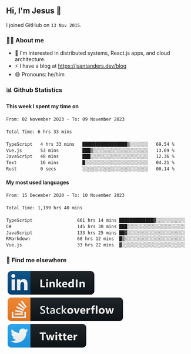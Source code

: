 ## Hi, I'm Jesus 👋

I joined GitHub on `13 Nov 2015`.

<!-- Talking about you -->

### 👨‍💻 About me

- 👦 I'm interested in distributed systems, React.js apps, and cloud architecture.
- ⚡️ I have a blog at <https://jsantanders.dev/blog>
- 😄 Pronouns: he/him

### 📊 Github Statistics

#### This week I spent my time on

<!--START_SECTION:weekly-->

```txt
From: 02 November 2023 - To: 09 November 2023

Total Time: 6 hrs 33 mins

TypeScript   4 hrs 33 mins   █████████████████▒░░░░░░░   69.54 %
Vue.js       53 mins         ███▒░░░░░░░░░░░░░░░░░░░░░   13.69 %
JavaScript   48 mins         ███░░░░░░░░░░░░░░░░░░░░░░   12.36 %
Text         16 mins         █░░░░░░░░░░░░░░░░░░░░░░░░   04.21 %
Rust         0 secs          ░░░░░░░░░░░░░░░░░░░░░░░░░   00.14 %
```

<!--END_SECTION:weekly-->

#### My most used languages

<!--START_SECTION:alltime-->

```txt
From: 15 December 2020 - To: 10 November 2023

Total Time: 1,199 hrs 40 mins

TypeScript                 661 hrs 14 mins █████████████▓░░░░░░░░░░░   55.12 %
C#                         145 hrs 30 mins ███░░░░░░░░░░░░░░░░░░░░░░   12.13 %
JavaScript                 133 hrs 25 mins ██▓░░░░░░░░░░░░░░░░░░░░░░   11.12 %
RMarkdown                  68 hrs 12 mins  █▒░░░░░░░░░░░░░░░░░░░░░░░   05.69 %
Vue.js                     33 hrs 22 mins  ▓░░░░░░░░░░░░░░░░░░░░░░░░   02.78 %
```

<!--END_SECTION:alltime-->

### 📢 Find me elsewhere

<p>
  <a target="_blank" href="https://linkedin.com/in/jsantanders">
    <img src="https://github.com/jsantanders/jsantanders/blob/master/img/linkedin.svg" alt="LinkedIn" style="vertical-align:top; margin:4px">
  </a>
  
  <a target="_blank" href="https://stackoverflow.com/users/7318331/jesus-santander">
    <img src="https://github.com/jsantanders/jsantanders/blob/master/img/stackoverflow.svg" alt="StackOverflow" style="vertical-align:top; margin:4px">
  </a>
  
  <a target="_blank" href="http://twitter.com/jsantanders">
    <img src="https://github.com/jsantanders/jsantanders/blob/master/img/twitter.svg" alt="Twitter" style="vertical-align:top; margin:4px">
  </a>
</p>
